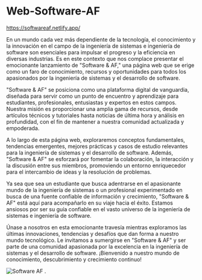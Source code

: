 # Web-Software-AF
https://softwareaf.netlify.app/

En un mundo cada vez más dependiente de la tecnología, el conocimiento y la innovación en el campo de la ingeniería de sistemas e ingeniería de software son esenciales para impulsar el progreso y la eficiencia en diversas industrias. Es en este contexto que nos complace presentar el emocionante lanzamiento de "Software & AF," una página web que se erige como un faro de conocimiento, recursos y oportunidades para todos los apasionados por la ingeniería de sistemas y el desarrollo de software.

"Software & AF" se posiciona como una plataforma digital de vanguardia, diseñada para servir como un punto de encuentro y aprendizaje para estudiantes, profesionales, entusiastas y expertos en estos campos. Nuestra misión es proporcionar una amplia gama de recursos, desde artículos técnicos y tutoriales hasta noticias de última hora y análisis en profundidad, con el fin de mantener a nuestra comunidad actualizada y empoderada.

A lo largo de esta página web, exploraremos conceptos fundamentales, tendencias emergentes, mejores prácticas y casos de estudio relevantes para la ingeniería de sistemas y el desarrollo de software. Además, "Software & AF" se esforzará por fomentar la colaboración, la interacción y la discusión entre sus miembros, promoviendo un entorno enriquecedor para el intercambio de ideas y la resolución de problemas.

Ya sea que sea un estudiante que busca adentrarse en el apasionante mundo de la ingeniería de sistemas o un profesional experimentado en busca de una fuente confiable de información y crecimiento, "Software & AF" está aquí para acompañarlo en su viaje hacia el éxito. Estamos ansiosos por ser su guía confiable en el vasto universo de la ingeniería de sistemas e ingeniería de software.

Únase a nosotros en esta emocionante travesía mientras exploramos las últimas innovaciones, tendencias y desafíos que dan forma a nuestro mundo tecnológico. Le invitamos a sumergirse en "Software & AF" y ser parte de una comunidad apasionada por la excelencia en la ingeniería de sistemas y el desarrollo de software. ¡Bienvenido a nuestro mundo de conocimiento, descubrimiento y crecimiento continuo!

![Software   AF](https://github.com/andresfelipeoq/Web-Software-AF/assets/105876623/9397ef2e-3727-43dd-820a-c4b2be2f1eca)
.
